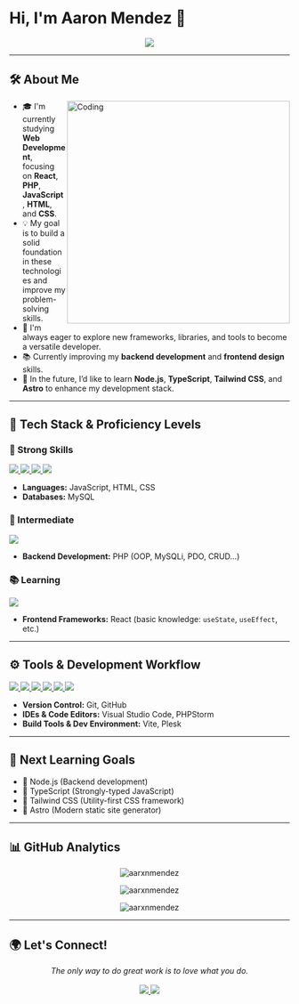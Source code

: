 # Hi, I'm Aaron Mendez 👋

<p align="center">
  <a href="https://github.com/DenverCoder1/readme-typing-svg">
    <img src="https://readme-typing-svg.herokuapp.com?font=Time+New+Roman&color=cyan&size=25&center=true&vCenter=true&width=600&height=100&lines=Welcome+to+my+GitHub!;Web+Development+Student;PHP+%26+JavaScript+Enthusiast;Building+projects+step+by+step.;Always+learning+and+exploring!">
  </a>
</p>

---

## 🛠️ About Me
<img align="right" alt="Coding" width="400" src="https://repository-images.githubusercontent.com/588181932/e36ec678-7984-4cdd-8e4c-a3932772ff8e">

- 🎓 I'm currently studying **Web Development**, focusing on **React**, **PHP**, **JavaScript**, **HTML**, and **CSS**.
- 💡 My goal is to build a solid foundation in these technologies and improve my problem-solving skills.
- 🚀 I'm always eager to explore new frameworks, libraries, and tools to become a versatile developer.
- 📚 Currently improving my **backend development** and **frontend design** skills.
- 🌱 In the future, I’d like to learn **Node.js**, **TypeScript**, **Tailwind CSS**, and **Astro** to enhance my development stack.

---

## 🚀 Tech Stack & Proficiency Levels

### 💪 Strong Skills
<span>
  <a href="https://developer.mozilla.org/en-US/docs/Web/JavaScript">
    <img src="https://img.shields.io/badge/javascript-%23323330.svg?style=for-the-badge&logo=javascript&logoColor=%23F7DF1E">
  </a>
  <a href="https://developer.mozilla.org/en-US/docs/Web/HTML">
    <img src="https://img.shields.io/badge/HTML5-E34F26?style=for-the-badge&logo=html5&logoColor=white">
  </a>
  <a href="https://developer.mozilla.org/en-US/docs/Web/CSS">
    <img src="https://img.shields.io/badge/CSS3-1572B6?style=for-the-badge&logo=css3&logoColor=white">
  </a>
  <a href="https://www.mysql.com/">
    <img src="https://img.shields.io/badge/MySQL-4479A1?style=for-the-badge&logo=mysql&logoColor=white">
  </a>
</span>

- **Languages:** JavaScript, HTML, CSS  
- **Databases:** MySQL  

### 🚀 Intermediate
<span>
  <a href="https://www.php.net/">
    <img src="https://img.shields.io/badge/PHP-777BB4?style=for-the-badge&logo=php&logoColor=white">
  </a>
</span>

- **Backend Development:** PHP (OOP, MySQLi, PDO, CRUD...)  

### 📚 Learning
<span>
  <a href="https://react.dev/">
    <img src="https://img.shields.io/badge/react-%2320232a.svg?style=for-the-badge&logo=react&logoColor=%2361DAFB">
  </a>
</span>

- **Frontend Frameworks:** React (basic knowledge: `useState`, `useEffect`, etc.)  

---

## ⚙️ Tools & Development Workflow
<span>
  <a href="https://git-scm.com/">
    <img src="https://img.shields.io/badge/Git-F05032?style=for-the-badge&logo=git&logoColor=white">
  </a>
  <a href="https://github.com/">
    <img src="https://img.shields.io/badge/github-%23121011.svg?style=for-the-badge&logo=github&logoColor=white">
  </a>
  <a href="https://code.visualstudio.com/">
    <img src="https://img.shields.io/badge/Visual_Studio_Code-0078D4?style=for-the-badge&logo=visual%20studio%20code&logoColor=white">
  </a>
  <a href="https://www.jetbrains.com/phpstorm/">
    <img src="https://img.shields.io/badge/phpstorm-143?style=for-the-badge&logo=phpstorm&logoColor=black&color=black&labelColor=darkorchid">
  </a>
  <a href="https://vite.dev/">
    <img src="https://img.shields.io/badge/Vite-646CFF?style=for-the-badge&logo=vite&logoColor=white">
  </a>
  <a href="https://www.plesk.com/">
    <img src="https://img.shields.io/badge/Plesk-52A2E7?style=for-the-badge&logo=plesk&logoColor=white">
  </a>
</span>

- **Version Control:** Git, GitHub
- **IDEs & Code Editors:** Visual Studio Code, PHPStorm  
- **Build Tools & Dev Environment:** Vite, Plesk  

---

## 🎯 Next Learning Goals
- 🔹 Node.js (Backend development)
- 🔹 TypeScript (Strongly-typed JavaScript)
- 🔹 Tailwind CSS (Utility-first CSS framework)
- 🔹 Astro (Modern static site generator)

---

## 📊 GitHub Analytics
<p align="center"><img
    src="https://github-readme-stats.vercel.app/api/top-langs?username=aarxnmendez&show_icons=true&locale=en&bg_color=0d1117&text_color=ffffff&layout=compact"
    alt="aarxnmendez" 
    bg_color=#808080/></p>

<p align="center"><img src="https://github-readme-stats.vercel.app/api?username=aarxnmendez&show_icons=true&locale=en&bg_color=0d1117&text_color=ffffff&repo=convoychat"
    alt="aarxnmendez" /></p>

<p align="center"><img src="https://github-readme-streak-stats.herokuapp.com/?user=aarxnmendez&theme=dark&background=0d1117&date_format=M%20j%5B%2C%20Y%5D" alt="aarxnmendez" /></p>

---

## 🌍 Let's Connect!
<p align="center">
   <i>The only way to do great work is to love what you do.</i>
   <br><br>
   <a href="https://www.linkedin.com/in/aaronmendezz/">
     <img src="https://img.shields.io/badge/-LinkedIn-0077B5?style=for-the-badge&logo=Linkedin&logoColor=white">
   </a>
   <a href="mailto:aarxnmendezz@gmail.com">
     <img src="https://img.shields.io/badge/-Gmail-D14836?style=for-the-badge&logo=Gmail&logoColor=white">
   </a>
</p>
